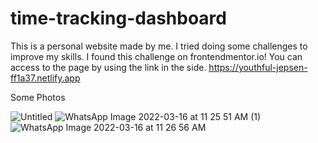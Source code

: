 # time-tracking-dashboard

This is a personal website made by me. I tried doing some challenges to improve my skills. I found this challenge on frontendmentor.io! You can access to the page by using the link in the side. https://youthful-jepsen-ff1a37.netlify.app

Some Photos


![Untitled](https://user-images.githubusercontent.com/73660116/158547345-6601c8b7-3cac-4d97-b23b-e2ecd3a4d31b.png)
![WhatsApp Image 2022-03-16 at 11 25 51 AM (1)](https://user-images.githubusercontent.com/73660116/158547754-8d316c69-9d31-4355-9eaa-dafbdbcdf35d.jpeg)
![WhatsApp Image 2022-03-16 at 11 26 56 AM](https://user-images.githubusercontent.com/73660116/158547924-482671da-662d-4819-8dcb-715ae88e5499.jpeg)
